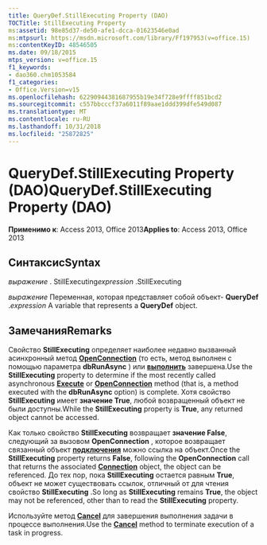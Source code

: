 ```yaml
---
title: QueryDef.StillExecuting Property (DAO)
TOCTitle: StillExecuting Property
ms:assetid: 98e85d37-de50-afe1-dcca-01623546e0ad
ms:mtpsurl: https://msdn.microsoft.com/library/Ff197953(v=office.15)
ms:contentKeyID: 48546505
ms.date: 09/18/2015
mtps_version: v=office.15
f1_keywords:
- dao360.chm1053584
f1_categories:
- Office.Version=v15
ms.openlocfilehash: 62290944381687955b19e34f728e9ffff851bcd2
ms.sourcegitcommit: c557bbcccf37a6011f89aae1ddd399dfe549d087
ms.translationtype: MT
ms.contentlocale: ru-RU
ms.lasthandoff: 10/31/2018
ms.locfileid: "25872825"
---
```

# <a name="querydefstillexecuting-property-dao"></a><span data-ttu-id="6782b-102">QueryDef.StillExecuting Property (DAO)</span><span class="sxs-lookup"><span data-stu-id="6782b-102">QueryDef.StillExecuting Property (DAO)</span></span>


<span data-ttu-id="6782b-103">**Применимо к**: Access 2013, Office 2013</span><span class="sxs-lookup"><span data-stu-id="6782b-103">**Applies to**: Access 2013, Office 2013</span></span>

## <a name="syntax"></a><span data-ttu-id="6782b-104">Синтаксис</span><span class="sxs-lookup"><span data-stu-id="6782b-104">Syntax</span></span>

<span data-ttu-id="6782b-105">*выражение* . StillExecuting</span><span class="sxs-lookup"><span data-stu-id="6782b-105">*expression* .StillExecuting</span></span>

<span data-ttu-id="6782b-106">*выражение* Переменная, которая представляет собой объект- **QueryDef** .</span><span class="sxs-lookup"><span data-stu-id="6782b-106">*expression* A variable that represents a **QueryDef** object.</span></span>

## <a name="remarks"></a><span data-ttu-id="6782b-107">Замечания</span><span class="sxs-lookup"><span data-stu-id="6782b-107">Remarks</span></span>

<span data-ttu-id="6782b-108">Свойство **StillExecuting** определяет наиболее недавно вызванный асинхронный метод **[OpenConnection](dbengine-openconnection-method-dao.md)** (то есть, метод выполнен с помощью параметра **dbRunAsync** ) или **[выполнить](querydef-execute-method-dao.md)** завершена.</span><span class="sxs-lookup"><span data-stu-id="6782b-108">Use the **StillExecuting** property to determine if the most recently called asynchronous **[Execute](querydef-execute-method-dao.md)** or **[OpenConnection](dbengine-openconnection-method-dao.md)** method (that is, a method executed with the **dbRunAsync** option) is complete.</span></span> <span data-ttu-id="6782b-109">Хотя свойство **StillExecuting** имеет **значение True**, любой возвращенный объект не были доступны.</span><span class="sxs-lookup"><span data-stu-id="6782b-109">While the **StillExecuting** property is **True**, any returned object cannot be accessed.</span></span>

<span data-ttu-id="6782b-110">Как только свойство **StillExecuting** возвращает **значение False**, следующий за вызовом **OpenConnection** , которое возвращает связанный объект **[подключения](connection-object-dao.md)** можно ссылка на объект.</span><span class="sxs-lookup"><span data-stu-id="6782b-110">Once the **StillExecuting** property returns **False**, following the **OpenConnection** call that returns the associated **[Connection](connection-object-dao.md)** object, the object can be referenced.</span></span> <span data-ttu-id="6782b-111">До тех пор, пока **StillExecuting** остается равным **True**, объект не может существовать ссылок, отличный от для чтения свойство **StillExecuting** .</span><span class="sxs-lookup"><span data-stu-id="6782b-111">So long as **StillExecuting** remains **True**, the object may not be referenced, other than to read the **StillExecuting** property.</span></span>

<span data-ttu-id="6782b-112">Используйте метод **[Cancel](connection-cancel-method-dao.md)** для завершения выполнения задачи в процессе выполнения.</span><span class="sxs-lookup"><span data-stu-id="6782b-112">Use the **[Cancel](connection-cancel-method-dao.md)** method to terminate execution of a task in progress.</span></span>

